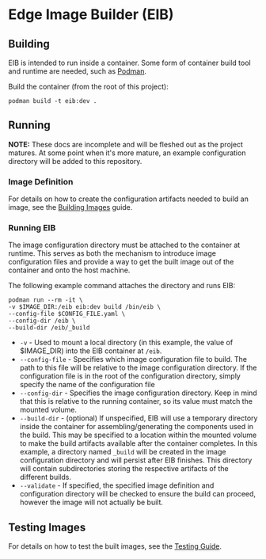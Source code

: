 # Edge Image Builder (EIB)

## Building

EIB is intended to run inside a container. Some form of container build tool and runtime are needed,
such as [Podman](https://podman.io/).

Build the container (from the root of this project):
```shell
podman build -t eib:dev .
```

## Running

**NOTE:** These docs are incomplete and will be fleshed out as the project matures. At some point when it's
more mature, an example configuration directory will be added to this repository.

### Image Definition

For details on how to create the configuration artifacts needed to build an image, see the
[Building Images](docs/building-images.md) guide.

### Running EIB

The image configuration directory must be attached to the container at runtime. This serves as both the mechanism
to introduce image configuration files and provide a way to get the built image out of the container and onto
the host machine. 

The following example command attaches the directory and runs EIB:
```shell
podman run --rm -it \
-v $IMAGE_DIR:/eib eib:dev build /bin/eib \
--config-file $CONFIG_FILE.yaml \
--config-dir /eib \
--build-dir /eib/_build
```

* `-v` - Used to mount a local directory (in this example, the value of $IMAGE_DIR) into the EIB container at `/eib`.
* `--config-file` - Specifies which image configuration file to build. The path to this file will be relative to
  the image configuration directory. If the configuration file is in the root of the configuration directory, simply 
  specify the name of the configuration file 
* `--config-dir` - Specifies the image configuration directory. Keep in mind that this is relative to the running
  container, so its value must match the mounted volume.
* `--build-dir` - (optional) If unspecified, EIB will use a temporary directory inside the container for
  assembling/generating the components used in the build. This may be specified to a location within the mounted
  volume to make the build artifacts available after the container completes. In this example, a directory named
  `_build` will be created in the image configuration directory and will persist after EIB finishes. This directory
  will contain subdirectories storing the respective artifacts of the different builds.
* `--validate` - If specified, the specified image definition and configuration directory will be checked to ensure
  the build can proceed, however the image will not actually be built.

## Testing Images

For details on how to test the built images, see the [Testing Guide](docs/testing-guide.md).